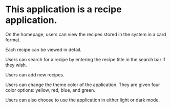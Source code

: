 # This application is a recipe application.

On the homepage, users can view the recipes stored in the system in a card format.

Each recipe can be viewed in detail.

Users can search for a recipe by entering the recipe title in the search bar if they wish.

Users can add new recipes.

Users can change the theme color of the application. They are given four color options: yellow, red, blue, and green.

Users can also choose to use the application in either light or dark mode.
